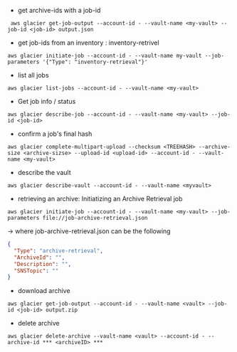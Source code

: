 - get archive-ids with a job-id

```console
 aws glacier get-job-output --account-id - --vault-name <my-vault> --job-id <job-id> output.json
```

- get job-ids from an inventory : inventory-retrivel

```console
aws glacier initiate-job --account-id - --vault-name my-vault --job-parameters '{"Type": "inventory-retrieval"}'
```

- list all jobs

```console
aws glacier list-jobs --account-id - --vault-name <my-vault>
```

- Get job info / status

```console
aws glacier describe-job --account-id - --vault-name <my-vault> --job-id <job-id>
```

- confirm a job's final hash

```console
aws glacier complete-multipart-upload --checksum <TREEHASH> --archive-size <archive-sizse> --upload-id <upload-id> --account-id - --vault-name <my-vault>
```

- describe the vault

```console
aws glacier describe-vault --account-id - --vault-name <myvault>
```

- retrieving an archive: Initiatizing an Archive Retrieval job

```console
aws glacier initiate-job --account-id - --vault-name <my-vault> --job-parameters file://job-archive-retrieval.json
```

-> where job-archive-retrieval.json can be the following

```json
{
  "Type": "archive-retrieval",
  "ArchiveId": "",
  "Description": "",
  "SNSTopic": ""
}
```

- download archive

```console
aws glacier get-job-output --account-id - --vault-name <vault> --job-id <job-id> output.zip
```

- delete archive

```console
aws glacier delete-archive --vault-name <vault> --account-id - --archive-id *** <archiveID> ***
```
